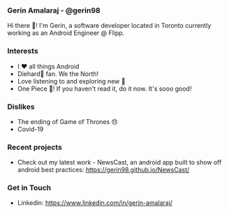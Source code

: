 ### Gerin Amalaraj - @gerin98

Hi there 👋! I'm Gerin, a software developer located in Toronto currently working as an Android Engineer @ Flipp.

### Interests
- I :heart: all things Android
- Diehard:basketball: fan. We the North!
- Love listening to and exploring new :musical_note:
- One Piece :womans_hat:! If you haven't read it, do it now. It's sooo good!

### Dislikes
- The ending of Game of Thrones :disappointed:
- Covid-19

### Recent projects
- Check out my latest work - NewsCast, an android app built to show off android best practices: https://gerin98.github.io/NewsCast/

### Get in Touch
- Linkedin: https://www.linkedin.com/in/gerin-amalaraj/

<!--
**gerin98/gerin98** is a ✨ _special_ ✨ repository because its `README.md` (this file) appears on your GitHub profile.

Here are some ideas to get you started:

- 🔭 I’m currently working on ...
- 🌱 I’m currently learning ...
- 👯 I’m looking to collaborate on ...
- 🤔 I’m looking for help with ...
- 💬 Ask me about ...
- 📫 How to reach me: ...
- 😄 Pronouns: ...
- ⚡ Fun fact: ...
-->
